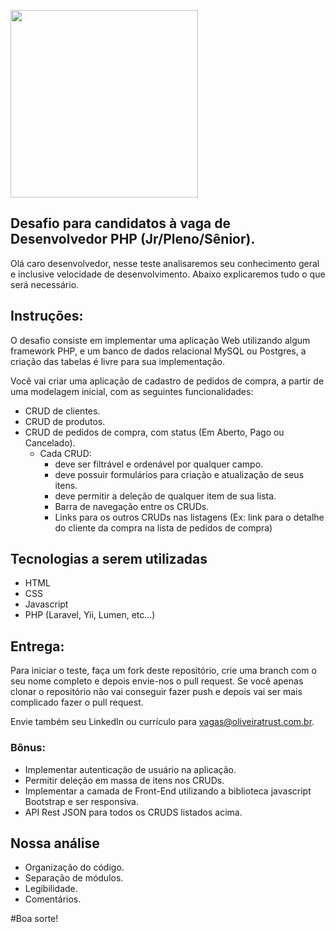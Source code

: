 <p>
    <img src="https://encrypted-tbn0.gstatic.com/images?q=tbn%3AANd9GcQIAOtqQ5is5vwbcEn0ZahZfMxz1QIeAYtFfnLdkCXu1sqAGbnX" width="300">
 </p>

## Desafio para candidatos à vaga de Desenvolvedor PHP (Jr/Pleno/Sênior).
Olá caro desenvolvedor, nesse teste analisaremos seu conhecimento geral e inclusive velocidade de desenvolvimento. Abaixo explicaremos tudo o que será necessário.

## Instruções:
O desafio consiste em implementar uma aplicação Web utilizando algum framework PHP, e um banco de dados relacional MySQL ou Postgres, a criação das tabelas é livre para sua implementação.

Você vai criar uma aplicação de cadastro de pedidos de compra, a partir de uma modelagem inicial, com as seguintes funcionalidades:

+ CRUD de clientes.
+ CRUD de produtos.
+ CRUD de pedidos de compra, com status (Em Aberto, Pago ou Cancelado).
  + Cada CRUD:
    + deve ser filtrável e ordenável por qualquer campo.
    + deve possuir formulários para criação e atualização de seus itens.
    + deve permitir a deleção de qualquer item de sua lista.
    + Barra de navegação entre os CRUDs.
    + Links para os outros CRUDs nas listagens (Ex: link para o detalhe do cliente da compra na lista de pedidos de compra)

## Tecnologias a serem utilizadas
* HTML
* CSS
* Javascript
* PHP (Laravel, Yii, Lumen, etc...)

## Entrega:
Para iniciar o teste, faça um fork deste repositório, crie uma branch com o seu nome completo e depois envie-nos o pull request. Se você apenas clonar o repositório não vai conseguir fazer push e depois vai ser mais complicado fazer o pull request.

Envie também seu LinkedIn ou currículo para vagas@oliveiratrust.com.br.

### Bônus:

* Implementar autenticação de usuário na aplicação.
* Permitir deleção em massa de itens nos CRUDs.
* Implementar a camada de Front-End utilizando a biblioteca javascript Bootstrap e ser responsiva.
* API Rest JSON para todos os CRUDS listados acima.

## Nossa análise
* Organização do código.
* Separação de módulos.
* Legibilidade.
* Comentários.


#Boa sorte!
